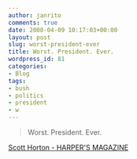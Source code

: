 ```yaml
---
author: janrito
comments: true
date: 2008-04-09 10:17:03+00:00
layout: post
slug: worst-president-ever
title: Worst. President. Ever.
wordpress_id: 81
categories:
- Blog
tags:
- bush
- politics
- president
- w
---
```


<blockquote>Worst. President. Ever.
</blockquote>


[Scott Horton - HARPER'S MAGAZINE](http://harpers.org/archive/2008/04/hbc-90002804)

